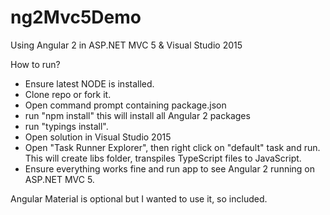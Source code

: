 # ng2Mvc5Demo
Using Angular 2 in ASP.NET MVC 5 &amp; Visual Studio 2015

How to run?
* Ensure latest NODE is installed.
* Clone repo or fork it.
* Open command prompt containing package.json
* run "npm install" this will install all Angular 2 packages
* run "typings install".
* Open solution in Visual Studio 2015
* Open "Task Runner Explorer", then right click on "default" task and run. This will create libs folder,
transpiles TypeScript files to JavaScript.
* Ensure everything works fine and run app to see Angular 2 running on ASP.NET MVC 5.

Angular Material is optional but I wanted to use it, so included.
